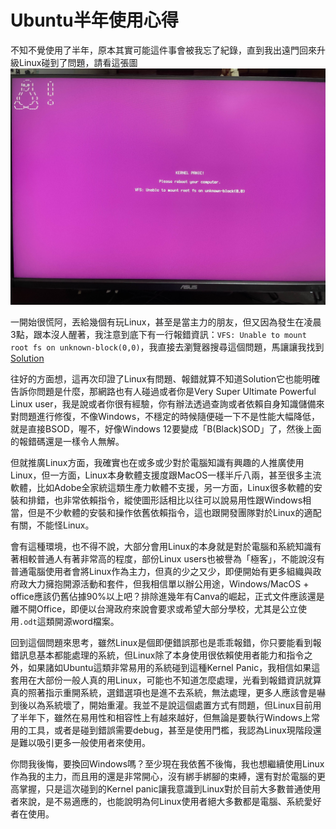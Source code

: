# Ubuntu半年使用心得
不知不覺使用了半年，原本其實可能這件事會被我忘了紀錄，直到我出遠門回來升級Linux碰到了問題，請看這張圖![Kernel Panic](../Pictures/Kernel_Panic.jpg)

一開始很慌阿，丟給幾個有玩Linux，甚至是當主力的朋友，但又因為發生在凌晨3點，跟本沒人醒著，我注意到底下有一行報錯資訊：`VFS: Unable to mount root fs on unknown-block(0,0)`，我直接去瀏覽器搜尋這個問題，馬讓讓我找到[Solution](https://dev.to/dm8ry/fixing-the-kernel-panic-not-syncing-vfs-unable-to-mount-root-fs-on-unknown-block00-error-3ado)

往好的方面想，這再次印證了Linux有問題、報錯就算不知道Solution它也能明確告訴你問題是什麼，那網路也有人碰過或者你是Very Super Ultimate Powerful Linux user，我是說或者你很有經驗，你有辦法透過查詢或者依賴自身知識儲備來對問題進行修復，不像Windows，不穩定的時候隨便碰一下不是性能大幅降低，就是直接BSOD，喔不，好像Windows 12要變成「B(Black)SOD」了，然後上面的報錯碼還是一樣令人無解。

但就推廣Linux方面，我確實也在或多或少對於電腦知識有興趣的人推廣使用Linux，但一方面，Linux本身軟體支援度跟MacOS一樣半斤八兩，甚至很多主流軟體，比如Adobe全家統這類生產力軟體不支援，另一方面，Linux很多軟體的安裝和排錯，也非常依賴指令，縱使圖形話相比以往可以說易用性跟Windows相當，但是不少軟體的安裝和操作依舊依賴指令，這也跟開發團隊對於Linux的適配有關，不能怪Linux。

會有這種環境，也不得不說，大部分會用Linux的本身就是對於電腦和系統知識有著相較普通人有著非常高的程度，部份Linux users也被譽為「極客」，不能說沒有普通電腦使用者會將Linux作為主力，但真的少之又少，即便開始有更多組織與政府政大力擁抱開源活動和套件，但我相信單以辦公用途，Windows/MacOS + office應該仍舊佔據90%以上吧？排除進幾年有Canva的崛起，正式文件應該還是離不開Office，即便以台灣政府來說會要求或希望大部分學校，尤其是公立使用`.odt`這類開源word檔案。

回到這個問題來思考，雖然Linux是個即便錯誤那也是乖乖報錯，你只要能看到報錯訊息基本都能處理的系統，但Linux除了本身使用很依賴使用者能力和指令之外，如果諸如Ubuntu這類非常易用的系統碰到這種Kernel Panic，我相信如果這套用在大部份一般人真的用Linux，可能也不知道怎麼處理，光看到報錯資訊就算真的照著指示重開系統，選錯選項也是進不去系統，無法處理，更多人應該會是嚇到後以為系統壞了，開始重灌。我並不是說這個處置方式有問題，但Linux目前用了半年下，雖然在易用性和相容性上有越來越好，但無論是要執行Windows上常用的工具，或者是碰到錯誤需要debug，甚至是使用門檻，我認為Linux現階段還是難以吸引更多一般使用者來使用。

你問我後悔，要換回Windows嗎？至少現在我依舊不後悔，我也想繼續使用Linux作為我的主力，而且用的還是非常開心，沒有綁手綁腳的束縛，還有對於電腦的更高掌握，只是這次碰到的Kernel panic讓我意識到Linux對於目前大多數普通使用者來說，是不易適應的，也能說明為何Linux使用者絕大多數都是電腦、系統愛好者在使用。
